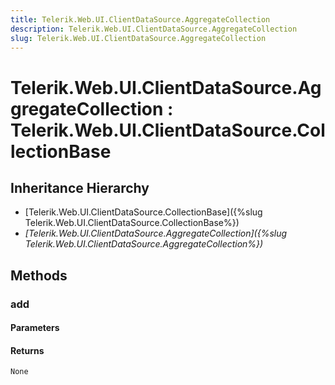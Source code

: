 ```yaml
---
title: Telerik.Web.UI.ClientDataSource.AggregateCollection
description: Telerik.Web.UI.ClientDataSource.AggregateCollection
slug: Telerik.Web.UI.ClientDataSource.AggregateCollection
---
```


# Telerik.Web.UI.ClientDataSource.AggregateCollection : Telerik.Web.UI.ClientDataSource.CollectionBase 

## Inheritance Hierarchy

* [Telerik.Web.UI.ClientDataSource.CollectionBase]({%slug Telerik.Web.UI.ClientDataSource.CollectionBase%})
* *[Telerik.Web.UI.ClientDataSource.AggregateCollection]({%slug Telerik.Web.UI.ClientDataSource.AggregateCollection%})*


## Methods

###  add

#### Parameters

#### Returns

`None` 



